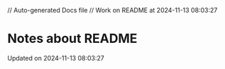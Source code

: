 // Auto-generated Docs file
// Work on README at 2024-11-13 08:03:27
# Notes about README
Updated on 2024-11-13 08:03:27
